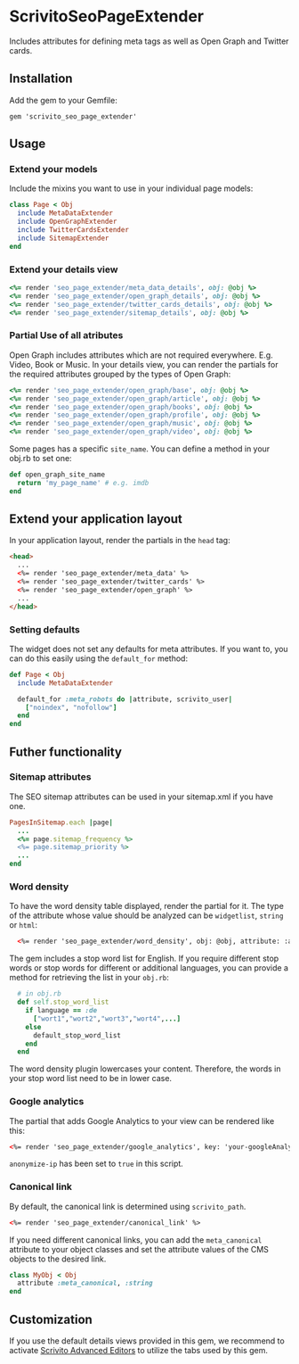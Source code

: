 # ScrivitoSeoPageExtender

Includes attributes for defining meta tags as well as Open Graph and Twitter cards.

## Installation

Add the gem to your Gemfile:

    gem 'scrivito_seo_page_extender'

## Usage

### Extend your models

Include the mixins you want to use in your individual page models:

```ruby
class Page < Obj
  include MetaDataExtender
  include OpenGraphExtender
  include TwitterCardsExtender
  include SitemapExtender
end
```

### Extend your details view

```ruby
<%= render 'seo_page_extender/meta_data_details', obj: @obj %>
<%= render 'seo_page_extender/open_graph_details', obj: @obj %>
<%= render 'seo_page_extender/twitter_cards_details', obj: @obj %>
<%= render 'seo_page_extender/sitemap_details', obj: @obj %>
```

### Partial Use of all atributes

Open Graph includes attributes which are not required everywhere. E.g. Video, Book or Music. In your details view, you can render the partials for the required attributes grouped by the types of Open Graph:

```ruby
<%= render 'seo_page_extender/open_graph/base', obj: @obj %>
<%= render 'seo_page_extender/open_graph/article', obj: @obj %>
<%= render 'seo_page_extender/open_graph/books', obj: @obj %>
<%= render 'seo_page_extender/open_graph/profile', obj: @obj %>
<%= render 'seo_page_extender/open_graph/music', obj: @obj %>
<%= render 'seo_page_extender/open_graph/video', obj: @obj %>
```

Some pages has a specific `site_name`. You can define a method in your obj.rb to set one:

```ruby
def open_graph_site_name
  return 'my_page_name' # e.g. imdb
end
```

## Extend your application layout

In your application layout, render the partials in the `head` tag:

```html
<head>
  ...
  <%= render 'seo_page_extender/meta_data' %>
  <%= render 'seo_page_extender/twitter_cards' %>
  <%= render 'seo_page_extender/open_graph' %>
  ...
</head>
```

### Setting defaults

The widget does not set any defaults for meta attributes. If you want to, you can do this easily using the `default_for` method:

```ruby
def Page < Obj
  include MetaDataExtender

  default_for :meta_robots do |attribute, scrivito_user|
    ["noindex", "nofollow"]
  end
end
```

## Futher functionality

### Sitemap attributes

The SEO sitemap attributes can be used in your sitemap.xml if you have one.

```ruby
PagesInSitemap.each |page|
  ...
  <%= page.sitemap_frequency %>
  <%= page.sitemap_priority %>
  ...
end
```

### Word density

To have the word density table displayed, render the partial for it. The type of the attribute whose value should be analyzed can be `widgetlist`, `string` or `html`:

```xml
  <%= render 'seo_page_extender/word_density', obj: @obj, attribute: :attribute %>
```

The gem includes a stop word list for English. If you require different stop words or stop words for different or additional languages, you can provide a method for retrieving the list in your `obj.rb`:

```ruby
  # in obj.rb
  def self.stop_word_list
    if language == :de
      ["wort1","wort2","wort3","wort4",...]
    else
      default_stop_word_list
    end
  end
```

The word density plugin lowercases your content. Therefore, the words in your stop word list need to be in lower case.

### Google analytics

The partial that adds Google Analytics to your view can be rendered like this:

```xml
<%= render 'seo_page_extender/google_analytics', key: 'your-googleAnalytics-key' %>
```

`anonymize-ip` has been set to `true` in this script.

### Canonical link

By default, the canonical link is determined using `scrivito_path`.

```xml
<%= render 'seo_page_extender/canonical_link' %>
```

If you need different canonical links, you can add the `meta_canonical` attribute to your object classes and set the attribute values of the CMS objects to the desired link.

```ruby
class MyObj < Obj
  attribute :meta_canonical, :string
end
```

## Customization

If you use the default details views provided in this gem, we recommend to activate [Scrivito Advanced Editors](https://github.com/Scrivito/scrivito_advanced_editors) to utilize the tabs used by this gem.
